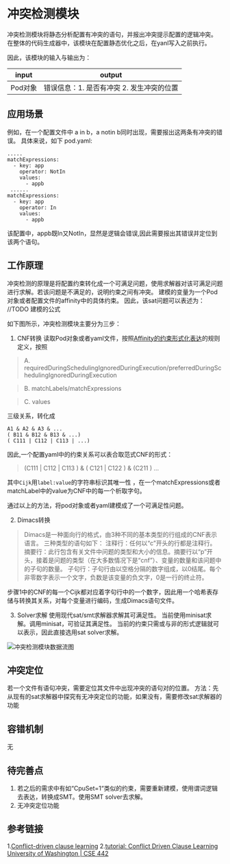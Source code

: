 # 冲突检测模块

冲突检测模块将静态分析配置有冲突的语句，并报出冲突提示配置的逻辑冲突。
在整体的代码生成器中，该模块在配置静态优化之后，在yanl写入之前执行。

因此，该模块的输入与输出为：

| input | output                   | 
|-------|--------------------------|
| Pod对象 | 错误信息：1. 是否有冲突 2. 发生冲突的位置 |

## 应用场景

例如，在一个配置文件中 a in b，a notin b同时出现，需要报出这两条有冲突的错误。
具体来说，如下 pod.yaml:

```
.....
matchExpressions:
  - key: app
    operator: NotIn
    values:
      - appb
 ...... 
matchExpressions:
  - key: app
    operator: In
    values:
      - appb
```

该配置中，appb既In又NotIn，显然是逻辑会错误,因此需要报出其错误并定位到该两个语句。

## 工作原理

冲突检测的原理是将配置约束转化成一个可满足问题，使用求解器对该可满足问题进行求解。若该问题是不满足的，说明约束之间有冲突。
建模的变量为一个Pod对象或者配置文件的affinity中的具体约束。
因此，该sat问题可以表述为：
//TODO 建模的公式

如下图所示，冲突检测模块主要分为三步：

1. CNF转换
   读取Pod对象或者yaml文件，按照[Affinity的约束形式化表达](Affinity的约束形式化表达.md)的规则定义，按照

> A. requiredDuringSchedulingIgnoredDuringExecution/preferredDuringSchedulingIgnoredDuringExecution

> B. matchLabels/matchExpressions

> C. values

三级关系，转化成

```
A1 & A2 & A3 & ... 
( B11 & B12 & B13 & ...)
( C111 | C112 | C113 | ...)
```

因此,一个配置yaml中的约束关系可以表合取范式CNF的形式：
> (C111 | C112 | C113 ) & ( C121 | C122 ) & (C211 ) ...

其中`Cijk`用`label:value`的字符串标识其唯一性 ，在一个matchExpressions或者matchLabel中的value为CNF中的每一个析取字句。

通过以上的方法，将pod对象或者yaml建模成了一个可满足性问题。

2. Dimacs转换

> Dimacs是一种面向行的格式，由3种不同的基本类型的行组成的CNF表示语言。
> 三种类型的语句如下：
> 注释行：任何以“c”开头的行都是注释行。
> 摘要行：此行包含有关文件中问题的类型和大小的信息。摘要行以“p”开头，接着是问题的类型（在大多数情况下是“cnf”）、变量的数量和该问题中的子句的数量。
> 子句行：子句行由以空格分隔的数字组成，以0结尾。每个非零数字表示一个文字，负数是该变量的负文字，0是一行的终止符。

步骤1中的CNF的每一个Cijk都对应着字句行中的一个数字，因此用一个哈希表存储与转换其关系，对每个变量进行编码，生成Dimacs语句文件。

3. Solver求解
   使用现代sat/smt求解器求解其可满足性。
   当前使用minisat求解。调用minisat，可验证其满足性。
   当前的约束只需或与非的形式逻辑就可以表示，因此直接选用sat solver求解。

![冲突检测模块数据流图](/pic/冲突检测模块数据流图.jpg)

## 冲突定位
若一个文件有语句冲突，需要定位其文件中出现冲突的语句对的位置。
方法：先从现有的sat求解器中探究有无冲突定位的功能，如果没有，需要修改sat求解器的功能

## 容错机制

无

## 待完善点

1. 若之后的需求中有如“CpuSet=1“类似的约束，需要重新建模，使用谓词逻辑去表达，转换成SMT。使用SMT solver去求解。
2. 无冲突定位功能

## 参考链接
1.[Conflict-driven clause learning](https://en.wikipedia.org/wiki/Conflict-driven_clause_learning)
2.[tutorial: Conflict Driven Clause Learning University of Washington | CSE 442](https://cse442-17f.github.io/Conflict-Driven-Clause-Learning/)